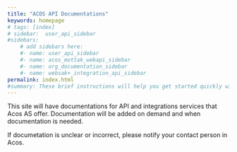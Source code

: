```yaml
---
title: "ACOS API Documentations"
keywords: homepage
# tags: [index]
# sidebar:  user_api_sidebar
#sidebars: 
    # add sidebars here:
    #- name: user_api_sidebar
    #- name: acos_mottak_webapi_sidebar
    #- name: org_documentation_sidebar
    #- name: websak+_integration_api_sidebar
permalink: index.html
#summary: These brief instructions will help you get started quickly with the theme. The other topics in this help provide additional information and detail about working with other aspects of this theme and Jekyll.
---
```

This site will have documentations for API and integrations services that Acos AS offer.
Documentation will be added on demand and when documentation is needed. 

If documetation is unclear or incorrect, please notify your contact person in Acos. 